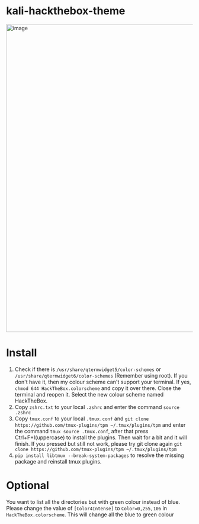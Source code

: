 # kali-hackthebox-theme

<img width="1901" height="831" alt="image" src="https://github.com/user-attachments/assets/702c1c3c-834a-4d3e-822f-d687833b9bf7" />

# Install
1. Check if there is `/usr/share/qtermwidget5/color-schemes` or `/usr/share/qtermwidget6/color-schemes` (Remember using root). If you don't have it, then my colour scheme can't support your terminal. If yes, `chmod 644 HackTheBox.colorscheme` and copy it over there. Close the terminal and reopen it. Select the new colour scheme named HackTheBox.
2. Copy `zshrc.txt` to your local `.zshrc` and enter the command `source .zshrc`
3. Copy `tmux.conf` to your local `.tmux.conf` and `git clone https://github.com/tmux-plugins/tpm ~/.tmux/plugins/tpm` and enter the command `tmux source .tmux.conf`, after that press Ctrl+F+I(uppercase) to install the plugins. Then wait for a bit and it will finish. If you pressed but still not work, please try git clone again `git clone https://github.com/tmux-plugins/tpm ~/.tmux/plugins/tpm`
4. `pip install libtmux --break-system-packages` to resolve the missing package and reinstall tmux plugins.

# Optional
You want to list all the directories but with green colour instead of blue. Please change the value of `[Color4Intense]` to `Color=0,255,106` in `HackTheBox.colorscheme`. This will change all the blue to green colour
